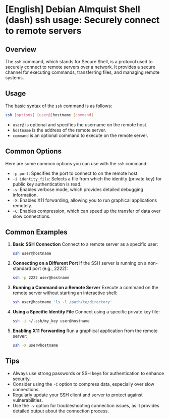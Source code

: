 # [English] Debian Almquist Shell (dash) ssh usage: Securely connect to remote servers

## Overview
The `ssh` command, which stands for Secure Shell, is a protocol used to securely connect to remote servers over a network. It provides a secure channel for executing commands, transferring files, and managing remote systems.

## Usage
The basic syntax of the `ssh` command is as follows:

```bash
ssh [options] [user@]hostname [command]
```

- `user@` is optional and specifies the username on the remote host.
- `hostname` is the address of the remote server.
- `command` is an optional command to execute on the remote server.

## Common Options
Here are some common options you can use with the `ssh` command:

- `-p port`: Specifies the port to connect to on the remote host.
- `-i identity_file`: Selects a file from which the identity (private key) for public key authentication is read.
- `-v`: Enables verbose mode, which provides detailed debugging information.
- `-X`: Enables X11 forwarding, allowing you to run graphical applications remotely.
- `-C`: Enables compression, which can speed up the transfer of data over slow connections.

## Common Examples

1. **Basic SSH Connection**
   Connect to a remote server as a specific user:
   ```bash
   ssh user@hostname
   ```

2. **Connecting on a Different Port**
   If the SSH server is running on a non-standard port (e.g., 2222):
   ```bash
   ssh -p 2222 user@hostname
   ```

3. **Running a Command on a Remote Server**
   Execute a command on the remote server without starting an interactive shell:
   ```bash
   ssh user@hostname 'ls -l /path/to/directory'
   ```

4. **Using a Specific Identity File**
   Connect using a specific private key file:
   ```bash
   ssh -i ~/.ssh/my_key user@hostname
   ```

5. **Enabling X11 Forwarding**
   Run a graphical application from the remote server:
   ```bash
   ssh -X user@hostname
   ```

## Tips
- Always use strong passwords or SSH keys for authentication to enhance security.
- Consider using the `-C` option to compress data, especially over slow connections.
- Regularly update your SSH client and server to protect against vulnerabilities.
- Use the `-v` option for troubleshooting connection issues, as it provides detailed output about the connection process.